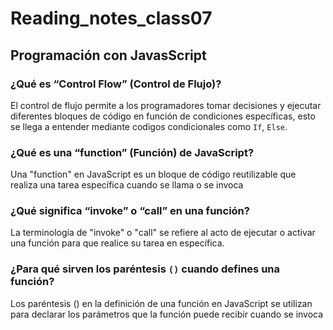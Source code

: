 # Reading_notes_class07
## Programación con JavasScript

### ¿Qué es “Control Flow” (Control de Flujo)?
El control de flujo permite a los programadores tomar decisiones y ejecutar diferentes bloques de código en función de condiciones específicas, esto se llega a entender mediante codigos condicionales como `If`, `Else`.

### ¿Qué es una “function” (Función) de JavaScript?

Una "function" en JavaScript es un bloque de código reutilizable que realiza una tarea específica cuando se llama o se invoca

### ¿Qué significa “invoke” o “call” en una función?
La terminología de "invoke" o "call" se refiere al acto de ejecutar o activar una función para que realice su tarea en específica.

### ¿Para qué sirven los paréntesis `()` cuando defines una función?
Los paréntesis () en la definición de una función en JavaScript se utilizan para declarar los parámetros que la función puede recibir cuando se invoca
